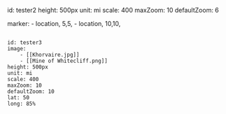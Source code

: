 

id: tester2
height: 500px
unit: mi
scale: 400
maxZoom: 10
defaultZoom: 6

marker: 
	- location, 5,5,
	- location, 10,10,


```leaflet

id: tester3
image: 
	- [[Khorvaire.jpg]]
	- [[Mine of Whitecliff.png]]
height: 500px
unit: mi
scale: 400
maxZoom: 10
defaultZoom: 10
lat: 50
long: 85%
```